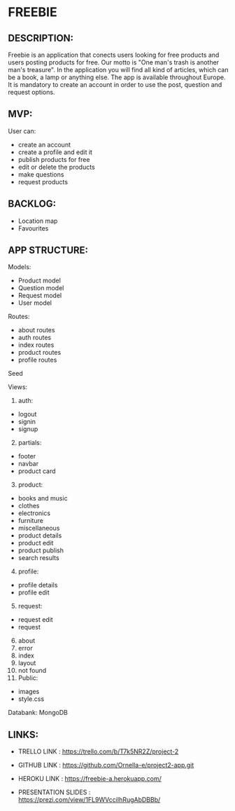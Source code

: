
# FREEBIE 

## DESCRIPTION: 

Freebie is an application that conects users looking for free products and users posting products for free. 
Our motto is "One man's trash is another man's treasure".
In the application you will find all kind of articles, which can be a book, a lamp or anything else. The app is available throughout Europe.
It is mandatory to create an account in order to use the post, question and request options. 

## MVP:
User can: 
- create an account 
- create a profile and edit it
- publish products for free
- edit or delete the products
- make questions
- request products


## BACKLOG:
- Location map
- Favourites

## APP STRUCTURE:

 Models:
- Product model
- Question model
- Request model
- User model

 Routes:
- about routes
- auth routes
- index routes
- product routes
- profile routes

 Seed
 
 Views:
1) auth: 
 - logout
 - signin
 - signup
2) partials:
- footer
- navbar
- product card
 3) product:
- books and music
- clothes
- electronics
- furniture
- miscellaneous
- product details
- product edit
- product publish
- search results
4) profile: 
- profile details
- profile edit
5) request:
- request edit
- request
6) about
7) error
8) index
9) layout
 10) not found
5) Public: 
- images
- style.css

Databank: MongoDB

## LINKS:
- TRELLO LINK : https://trello.com/b/T7k5NR2Z/project-2

- GITHUB LINK : https://github.com/Ornella-e/project2-app.git

- HEROKU LINK : https://freebie-a.herokuapp.com/

- PRESENTATION SLIDES : https://prezi.com/view/1FL9WVcciIhRugAbDBBb/







